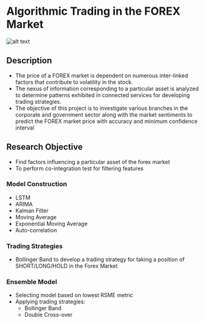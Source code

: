 # Algorithmic Trading in the FOREX Market

![alt text](https://github.com/amitpingale92/Algorithmic-Trading-in-the-FOREX-Market-/blob/master/0.Data/logo.png "Logo Title")

## Description
* The price of a FOREX market is dependent on numerous inter-linked factors that contribute to volatility in the stock. 
* The nexus of information corresponding to a particular asset is analyzed to determine patterns exhibited in connected services for developing trading strategies. 
* The objective of this project is to investigate various branches in the corporate and government sector along with the market sentiments to predict the FOREX market price with accuracy and minimum confidence interval

## Research Objective
* Find factors influencing a particular asset of the forex market
* To perform co-integration test for filtering features
### Model Construction
* LSTM 
* ARIMA
* Kalman Filter
* Moving Average
* Exponential Moving Average
* Auto-correlation

### Trading Strategies
* Bollinger Band to develop a trading strategy for taking a position of SHORT/LONG/HOLD in the Forex Market

### Ensemble Model
* Selecting model based on lowest RSME metric
* Applying trading strategies: 
    * Bollinger Band
    * Double Cross-over

